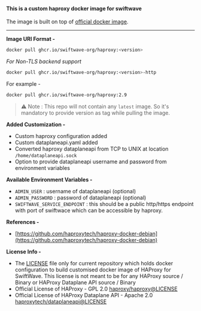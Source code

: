 #### This is a custom haproxy docker image for swiftwave

The image is built on top of [official docker image](https://hub.docker.com/r/haproxytech/haproxy-debian).

---

**Image URI Format -**

```bash
docker pull ghcr.io/swiftwave-org/haproxy:<version>
```

_For Non-TLS backend support_

```bash
docker pull ghcr.io/swiftwave-org/haproxy:<version>-http
```

For example - 
```bash
docker pull ghcr.io/swiftwave-org/haproxy:2.9
```

> ⚠️ Note : This repo will not contain any `latest` image. So it's mandatory to provide version as tag while pulling the image.

**Added Customization -**
- Custom haproxy configuration added
- Custom dataplaneapi.yaml added
- Converted haproxy dataplaneapi from TCP to UNIX at location `/home/dataplaneapi.sock`
- Option to provide dataplaneapi username and password from environment variables

**Available Environment Variables -**
- `ADMIN_USER` : username of dataplaneapi (optional)
- `ADMIN_PASSWORD` : password of dataplaneapi (optional)
- `SWIFTWAVE_SERVICE_ENDPOINT` : this should be a public http/https endpoint with port of swiftwace which can be accessible by haproxy.

**References -**
- [https://github.com/haproxytech/haproxy-docker-debian](https://github.com/haproxytech/haproxy-docker-debian)

**License Info -**
- The [LICENSE](https://github.com/swiftwave-org/haproxy/blob/main/LICENSE) file only for current repository which holds docker configuration to build customised docker image of HAProxy for SwiftWave. This license is not meant to be for any HAProxy source / Binary or HAProxy Dataplane API source / Binary
- Official License of HAProxy - GPL 2.0 [haproxy/haproxy@LICENSE](https://github.com/haproxy/haproxy/blob/master/LICENSE)
- Official License of HAProxy Dataplane API - Apache 2.0 [haproxytech/dataplaneapi@LICENSE](https://github.com/haproxytech/dataplaneapi/blob/master/LICENSE)
